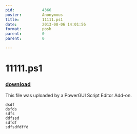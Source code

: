 ```yaml
---
pid:            4366
poster:         Anonymous
title:          11111.ps1
date:           2013-08-06 14:01:56
format:         posh
parent:         0
parent:         0

---
```


# 11111.ps1

### [download](4366.ps1)

This file was uploaded by a PowerGUI Script Editor Add-on.

```posh
dsdf
dsfds
sdfs
ddfssd
sdfdf
sdfsdfdffd

```
